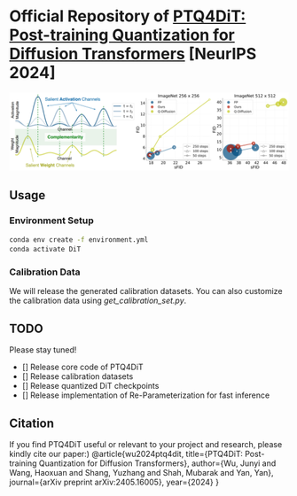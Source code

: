 # Official Repository of [PTQ4DiT: Post-training Quantization for Diffusion Transformers](https://arxiv.org/abs/2405.16005) [NeurIPS 2024]

![PTQ4DiT](figures/PTQ4DiT.png)

## Usage

### Environment Setup

```bash
conda env create -f environment.yml
conda activate DiT
```

### Calibration Data
We will release the generated calibration datasets. You can also customize the calibration data using *get_calibration_set.py*.






## TODO
Please stay tuned!

- [] Release core code of PTQ4DiT
- [] Release calibration datasets
- [] Release quantized DiT checkpoints
- [] Release implementation of Re-Parameterization for fast inference


## Citation
If you find PTQ4DiT useful or relevant to your project and research, please kindly cite our paper:)
@article{wu2024ptq4dit,
  title={PTQ4DiT: Post-training Quantization for Diffusion Transformers},
  author={Wu, Junyi and Wang, Haoxuan and Shang, Yuzhang and Shah, Mubarak and Yan, Yan},
  journal={arXiv preprint arXiv:2405.16005},
  year={2024}
}
